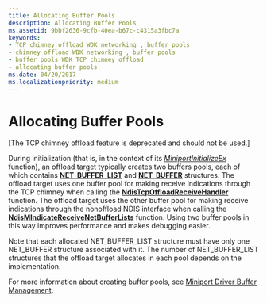 ```yaml
---
title: Allocating Buffer Pools
description: Allocating Buffer Pools
ms.assetid: 9bbf2636-9cfb-40ea-b67c-c4315a3fbc7a
keywords:
- TCP chimney offload WDK networking , buffer pools
- chimney offload WDK networking , buffer pools
- buffer pools WDK TCP chimney offload
- allocating buffer pools
ms.date: 04/20/2017
ms.localizationpriority: medium
---
```


# Allocating Buffer Pools


\[The TCP chimney offload feature is deprecated and should not be used.\]

During initialization (that is, in the context of its [*MiniportInitializeEx*](https://msdn.microsoft.com/library/windows/hardware/ff559389) function), an offload target typically creates two buffers pools, each of which contains [**NET\_BUFFER\_LIST**](https://msdn.microsoft.com/library/windows/hardware/ff568388) and [**NET\_BUFFER**](https://msdn.microsoft.com/library/windows/hardware/ff568376) structures. The offload target uses one buffer pool for making receive indications through the TCP chimney when calling the [**NdisTcpOffloadReceiveHandler**](https://msdn.microsoft.com/library/windows/hardware/ff564606) function. The offload target uses the other buffer pool for making receive indications through the nonoffload NDIS interface when calling the [**NdisMIndicateReceiveNetBufferLists**](https://msdn.microsoft.com/library/windows/hardware/ff563598) function. Using two buffer pools in this way improves performance and makes debugging easier.

Note that each allocated NET\_BUFFER\_LIST structure must have only one NET\_BUFFER structure associated with it. The number of NET\_BUFFER\_LIST structures that the offload target allocates in each pool depends on the implementation.

For more information about creating buffer pools, see [Miniport Driver Buffer Management](miniport-driver-buffer-management.md).

 

 





